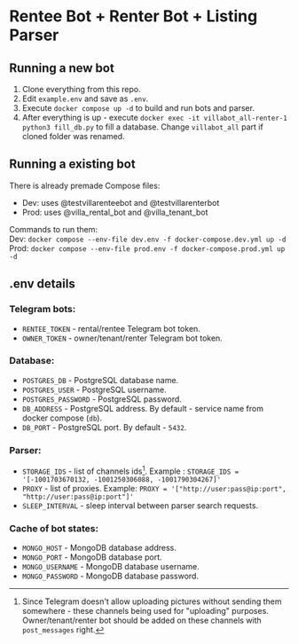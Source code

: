 # Rentee Bot + Renter Bot + Listing Parser
## Running a new bot
1) Clone everything from this repo.
2) Edit `example.env` and save as `.env`.
2) Execute `docker compose up -d` to build and run bots and parser.
3) After everything is up - execute `docker exec -it villabot_all-renter-1 python3 fill_db.py` to fill a database. Change `villabot_all` part if cloned folder was renamed.

## Running a existing bot
There is already premade Compose files:

* Dev: uses @testvillarenteebot and @testvillarenterbot
* Prod: uses @villa_rental_bot and @villa_tenant_bot

Commands to run them:\
Dev: `docker compose --env-file dev.env -f docker-compose.dev.yml up -d`\
Prod: `docker compose --env-file prod.env -f docker-compose.prod.yml up -d`

## .env details
### Telegram bots:
* `RENTEE_TOKEN` - rental/rentee Telegram bot token.
* `OWNER_TOKEN` - owner/tenant/renter Telegram bot token.
### Database:
* `POSTGRES_DB` - PostgreSQL database name.
* `POSTGRES_USER` - PostgreSQL username.
* `POSTGRES_PASSWORD` - PostgreSQL password.
* `DB_ADDRESS` - PostgreSQL address. By default - service name from docker compose (`db`).
* `DB_PORT` - PostgreSQL port. By default - `5432`.
### Parser:
* `STORAGE_IDS` - list of channels ids[^1]. Example : `STORAGE_IDS = '[-1001703670132, -1001250306088, -1001790304267]'`
* `PROXY` - list of proxies. Example: `PROXY = '["http://user:pass@ip:port", "http://user:pass@ip:port"]'`
* `SLEEP_INTERVAL` - sleep interval between parser search requests.
### Cache of bot states:
* `MONGO_HOST` - MongoDB database address.
* `MONGO_PORT` - MongoDB database port.
* `MONGO_USERNAME` - MongoDB database username.
* `MONGO_PASSWORD` - MongoDB database password.

[^1]: Since Telegram doesn't allow uploading pictures without sending them somewhere - these channels being used for "uploading" purposes. Owner/tenant/renter bot should be added on these channels with `post_messages` right.
